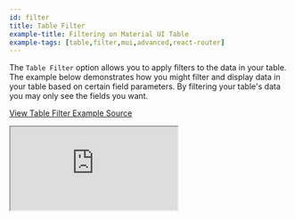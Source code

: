 ```yaml
---
id: filter
title: Table Filter
example-title: Filtering on Material UI Table
example-tags: [table,filter,mui,advanced,react-router]
---
```



The `Table Filter` option allows you to apply filters to the data in your table. The example below demonstrates how you might filter and display data in your table based on certain field parameters.
By filtering your table's data you may only see the fields you want.

[View Table Filter Example Source](https://github.com/pankod/refine/tree/master/examples/mui/tableFilter)

<iframe loading="lazy" src="https://stackblitz.com//github/pankod/refine/tree/master/examples/table/mui/tableFilter?embed=1&view=preview&theme=dark&preset=node"
    style={{width: "100%", height:"80vh", border: "0px", borderRadius: "8px", overflow:"hidden"}}
    title="refine-table-filter-example"
></iframe>

